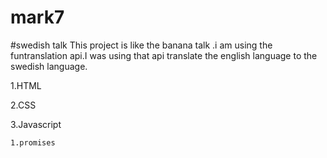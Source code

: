 # mark7

#swedish talk
This project is like the banana talk .i am using the funtranslation api.I was using that api translate the english language to the swedish language.


1.HTML


2.CSS


3.Javascript


    1.promises
